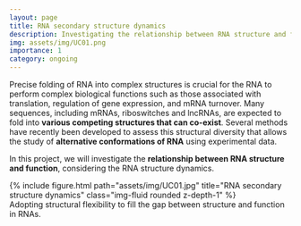 ```yaml
---
layout: page
title: RNA secondary structure dynamics
description: Investigating the relationship between RNA structure and function.
img: assets/img/UC01.png
importance: 1
category: ongoing
---
```


Precise folding of RNA into complex structures is crucial for the RNA to perform complex biological functions such as those associated with translation, regulation of gene expression, and mRNA turnover. 
Many sequences, including mRNAs, riboswitches and lncRNAs, are expected to fold into <b> various competing structures that can co-exist</b>. 
Several methods have recently been developed to assess this structural diversity that allows the study of <b>alternative conformations of RNA</b> using experimental data. 

In this project, we will investigate the <b>relationship between RNA structure and function</b>, considering the RNA structure dynamics.


<div class="row">
    <div class="col-sm mt-3 mt-md-0">
        {% include figure.html path="assets/img/UC01.jpg" title="RNA secondary structure dynamics" class="img-fluid rounded z-depth-1" %}
    </div>
</div>

<div class="caption">
    Adopting structural flexibility to fill the gap between structure and function in RNAs.
</div>

